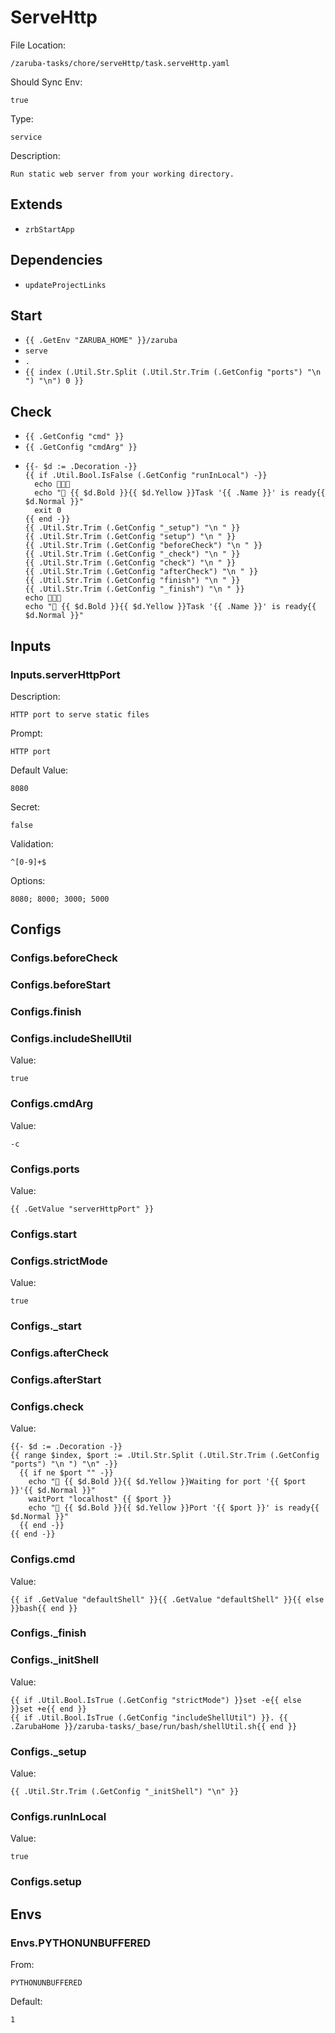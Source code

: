 
# ServeHttp

File Location:

    /zaruba-tasks/chore/serveHttp/task.serveHttp.yaml

Should Sync Env:

    true

Type:

    service

Description:

    Run static web server from your working directory.



## Extends

* `zrbStartApp`


## Dependencies

* `updateProjectLinks`


## Start

* `{{ .GetEnv "ZARUBA_HOME" }}/zaruba`
* `serve`
* `.`
* `{{ index (.Util.Str.Split (.Util.Str.Trim (.GetConfig "ports") "\n ") "\n") 0 }}`


## Check

* `{{ .GetConfig "cmd" }}`
* `{{ .GetConfig "cmdArg" }}`
*
    ```
    {{- $d := .Decoration -}}
    {{ if .Util.Bool.IsFalse (.GetConfig "runInLocal") -}}
      echo 🎉🎉🎉
      echo "📜 {{ $d.Bold }}{{ $d.Yellow }}Task '{{ .Name }}' is ready{{ $d.Normal }}"
      exit 0
    {{ end -}}
    {{ .Util.Str.Trim (.GetConfig "_setup") "\n " }}
    {{ .Util.Str.Trim (.GetConfig "setup") "\n " }}
    {{ .Util.Str.Trim (.GetConfig "beforeCheck") "\n " }}
    {{ .Util.Str.Trim (.GetConfig "_check") "\n " }}
    {{ .Util.Str.Trim (.GetConfig "check") "\n " }}
    {{ .Util.Str.Trim (.GetConfig "afterCheck") "\n " }}
    {{ .Util.Str.Trim (.GetConfig "finish") "\n " }}
    {{ .Util.Str.Trim (.GetConfig "_finish") "\n " }}
    echo 🎉🎉🎉
    echo "📜 {{ $d.Bold }}{{ $d.Yellow }}Task '{{ .Name }}' is ready{{ $d.Normal }}"
    ```


## Inputs


### Inputs.serverHttpPort

Description:

    HTTP port to serve static files

Prompt:

    HTTP port

Default Value:

    8080

Secret:

    false

Validation:

    ^[0-9]+$

Options:

    8080; 8000; 3000; 5000


## Configs


### Configs.beforeCheck


### Configs.beforeStart


### Configs.finish


### Configs.includeShellUtil

Value:

    true


### Configs.cmdArg

Value:

    -c


### Configs.ports

Value:

    {{ .GetValue "serverHttpPort" }}


### Configs.start


### Configs.strictMode

Value:

    true


### Configs._start


### Configs.afterCheck


### Configs.afterStart


### Configs.check

Value:

    {{- $d := .Decoration -}}
    {{ range $index, $port := .Util.Str.Split (.Util.Str.Trim (.GetConfig "ports") "\n ") "\n" -}}
      {{ if ne $port "" -}}
        echo "📜 {{ $d.Bold }}{{ $d.Yellow }}Waiting for port '{{ $port }}'{{ $d.Normal }}"
        waitPort "localhost" {{ $port }}
        echo "📜 {{ $d.Bold }}{{ $d.Yellow }}Port '{{ $port }}' is ready{{ $d.Normal }}"
      {{ end -}}
    {{ end -}}



### Configs.cmd

Value:

    {{ if .GetValue "defaultShell" }}{{ .GetValue "defaultShell" }}{{ else }}bash{{ end }}


### Configs._finish


### Configs._initShell

Value:

    {{ if .Util.Bool.IsTrue (.GetConfig "strictMode") }}set -e{{ else }}set +e{{ end }}
    {{ if .Util.Bool.IsTrue (.GetConfig "includeShellUtil") }}. {{ .ZarubaHome }}/zaruba-tasks/_base/run/bash/shellUtil.sh{{ end }}



### Configs._setup

Value:

    {{ .Util.Str.Trim (.GetConfig "_initShell") "\n" }}


### Configs.runInLocal

Value:

    true


### Configs.setup


## Envs


### Envs.PYTHONUNBUFFERED

From:

    PYTHONUNBUFFERED

Default:

    1